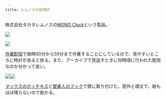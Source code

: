 ```yaml
---
title: レムノスの掛時計
---
```

株式会社タカタレムノスの[MONO Clock](https://www.amazon.co.jp/dp/B004UIT8BK)という製品。

![](https://lh5.googleusercontent.com/yJS8zWq5o3wuxRIbk1DuWunEttJrUUIQD2XLfYnApz4yy256rN2VkBy1LR-JcvAW_cpgdhe2z0T2jAAndM16812P97cGQZAoCMLz89ctPwFU9VG5dd6bLvWJneiO-lq6x0gtbqA4k4Lr4Oe9JSP3JF4h0i58TcTqW5EqzmOqSwT94LfmOferKP7cEQzX)

![](https://lh4.googleusercontent.com/mo-_ruZpjqcc_Q2kz0uyLMgXTaL3YYCG74KXOmkw6SUCpWeKTPlJe0xh3bqlD_Hxxi_lo_r4Hfg3THMk0zNNxRnq43g4dhyHa5wNWyt0RJlkphrvpLezcfpe2Q_hKR2Dl1WTmQKc9IAafkK8Hw6bk1Y0RsbpP1ifWeY8qT7_cMQh0_SEcc6WzUVFUpm8)

[作業配信](https://www.youtube.com/channel/UC5s-KpSDGzxWPWNv94PnJHw)で毎時00分から50分まで作業することにしているので、見やすいところに時計があると捗る。また、アーカイブで見返すときに何時頃に行われた配信なのか分かって良い。

![](https://lh5.googleusercontent.com/jH_k57jysguBrdphCkhZ8oGMtNNiTJKeIOqdPYnBevvc-lwJL3n8AFlPWJxQkz4umga3lqjuE13ahiavjtBbZk3IUF-wfcpn4gfgFPRO4UKypgbTNfsug0mCCR3eVG55Tx7u59FZcmMn2yEQrmCDth0sajOzU88DLb4bCwbiSpOvcpsG3U1_RKNZEETx)![](https://lh4.googleusercontent.com/yLq6Z4vh2BfplXxfx_Wo4WhHoy_-L4covq1q4e-xHPvNkAmoUge5qXUM00jxIvtI3mCNRLJr_3Qq0pR5s27nQ7Zm-ylojnxmAKegvgtKsAOG5cBOt_VNhhe4qS2P_oDQYEkfF39CmS64B4z5-N6RvDYwwQBtCuupWKBROTnz2Abn2RIJu0cwWqfWFdcV)

[マックスのホッチキス](https://www.amazon.co.jp/dp/B000O9WRWG)と[壁美人のフック](https://www.amazon.co.jp/dp/B00CU78TDG)で壁に取り付けた。意外と頑丈で、跡もほぼ残らないので助かる。
